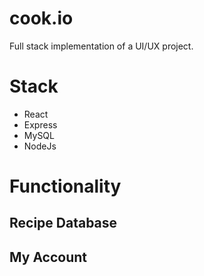 # cook.io
 Full stack implementation of a UI/UX project.

# Stack
- React  
- Express  
- MySQL   
- NodeJs 

# Functionality

## Recipe Database
## My Account

